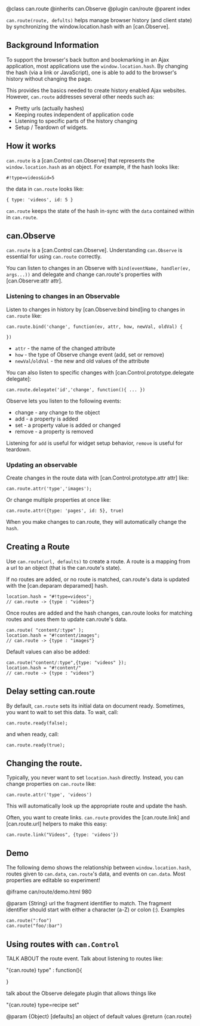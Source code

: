 @class can.route
@inherits can.Observe
@plugin can/route
@parent index

`can.route(route, defults)` helps manage browser history (and
client state) by
synchronizing the window.location.hash with
an [can.Observe].

## Background Information

To support the browser's back button and bookmarking
in an Ajax application, most applications use
the <code>window.location.hash</code>.  By
changing the hash (via a link or JavaScript), 
one is able to add to the browser's history 
without changing the page.

This provides the basics needed to
create history enabled Ajax websites.  However,
`can.route` addresses several other needs such as:

  - Pretty urls (actually hashes)
  - Keeping routes independent of application code
  - Listening to specific parts of the history changing
  - Setup / Teardown of widgets.

## How it works

<code>can.route</code> is a [can.Control can.Observe] that represents the
<code>window.location.hash</code> as an 
object.  For example, if the hash looks like:

    #!type=videos&id=5
    
the data in <code>can.route</code> looks like:

    { type: 'videos', id: 5 }


`can.route` keeps the state of the hash in-sync with the `data` contained within in
`can.route`.

## can.Observe

`can.route` is a [can.Control can.Observe]. Understanding
`can.Observe` is essential for using `can.route` correctly.

You can listen to changes in an Observe with `bind(eventName, handler(ev, args...))` and
delegate and change can.route's properties with 
[can.Observe:attr attr].

### Listening to changes in an Observable

Listen to changes in history 
by [can.Observe:bind bind]ing to
changes in <code>can.route</code> like:

    can.route.bind('change', function(ev, attr, how, newVal, oldVal) {
    
    })

 - `attr` - the name of the changed attribute
 - `how` - the type of Observe change event (add, set or remove)
 - `newVal`/`oldVal` - the new and old values of the attribute

You can also listen to specific changes 
with [can.Control.prototype.delegate delegate]:

    can.route.delegate('id','change', function(){ ... })

Observe lets you listen to the following events:

 - change - any change to the object
 - add - a property is added
 - set - a property value is added or changed
 - remove - a property is removed

Listening for <code>add</code> is useful for widget setup
behavior, <code>remove</code> is useful for teardown.

### Updating an observable

Create changes in the route data with [can.Control.prototype.attr attr] like:

    can.route.attr('type','images');

Or change multiple properties at once like:

    can.route.attr({type: 'pages', id: 5}, true)

When you make changes to can.route, they will automatically
change the <code>hash</code>.

## Creating a Route

Use <code>can.route(url, defaults)</code> to create a 
route. A route is a mapping from a url to 
an object (that is the can.route's state).

If no routes are added, or no route is matched, 
can.route's data is updated with the [can.deparam deparamed]
hash.

    location.hash = "#!type=videos";
    // can.route -> {type : "videos"}
    
Once routes are added and the hash changes,
can.route looks for matching routes and uses them
to update can.route's data.

    can.route( "content/:type" );
    location.hash = "#!content/images";
    // can.route -> {type : "images"}
    
Default values can also be added:

    can.route("content/:type",{type: "videos" });
    location.hash = "#!content/"
    // can.route -> {type : "videos"}
    
## Delay setting can.route

By default, <code>can.route</code> sets its initial data
on document ready.  Sometimes, you want to wait to set 
this data.  To wait, call:

    can.route.ready(false);

and when ready, call:

    can.route.ready(true);

## Changing the route.

Typically, you never want to set <code>location.hash</code>
directly.  Instead, you can change properties on <code>can.route</code>
like:

    can.route.attr('type', 'videos')
    
This will automatically look up the appropriate 
route and update the hash.

Often, you want to create links.  <code>can.route</code> provides
the [can.route.link] and [can.route.url] helpers to make this 
easy:

    can.route.link("Videos", {type: 'videos'})

## Demo

The following demo shows the relationship between `window.location.hash`,
routes given to `can.data`,
`can.route`'s data, and events on `can.data`.  Most properties 
are editable so experiment!

@iframe can/route/demo.html 980

@param {String} url the fragment identifier to match.  The fragment identifier
should start with either a character (a-Z) or colon (:).  Examples

    can.route(":foo")
    can.route("foo/:bar")

## Using routes with `can.Control`

TALK ABOUT the route event.  Talk about listening to routes like:

"{can.route} type" : function(){

}

talk about the Observe delegate plugin that allows things like

"{can.route} type=recipe set"


@param {Object} [defaults] an object of default values
@return {can.route}
